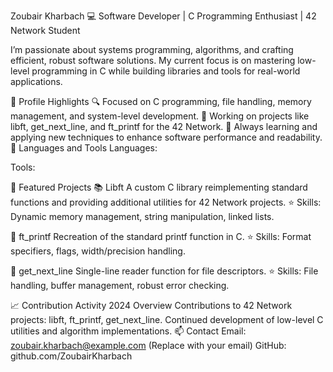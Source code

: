 
Zoubair Kharbach
💻 Software Developer | C Programming Enthusiast | 42 Network Student

I’m passionate about systems programming, algorithms, and crafting efficient, robust software solutions. My current focus is on mastering low-level programming in C while building libraries and tools for real-world applications.

🌟 Profile Highlights
🔍 Focused on C programming, file handling, memory management, and system-level development.
🎯 Working on projects like libft, get_next_line, and ft_printf for the 42 Network.
🚀 Always learning and applying new techniques to enhance software performance and readability.
🔧 Languages and Tools
Languages:


Tools:


🚀 Featured Projects
📚 Libft
A custom C library reimplementing standard functions and providing additional utilities for 42 Network projects.
⭐ Skills: Dynamic memory management, string manipulation, linked lists.

📜 ft_printf
Recreation of the standard printf function in C.
⭐ Skills: Format specifiers, flags, width/precision handling.

📖 get_next_line
Single-line reader function for file descriptors.
⭐ Skills: File handling, buffer management, robust error checking.

📈 Contribution Activity
2024 Overview
Contributions to 42 Network projects: libft, ft_printf, get_next_line.
Continued development of low-level C utilities and algorithm implementations.
📫 Contact
Email: zoubair.kharbach@example.com (Replace with your email)
GitHub: github.com/ZoubairKharbach
